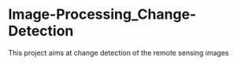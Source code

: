 # Image-Processing_Change-Detection
This project aims at change detection of the remote sensing images
